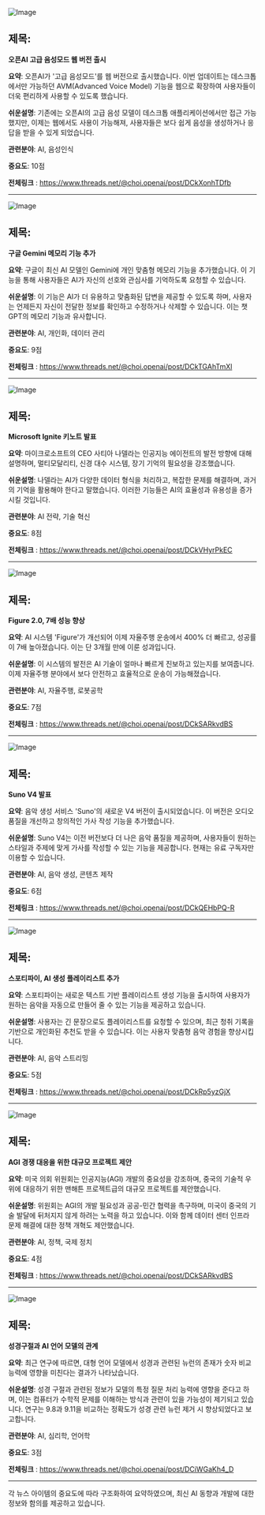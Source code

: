 ![Image](https://scontent-iad3-1.cdninstagram.com/v/t51.71878-15/467383828_1329218014996546_239283270053368_n.jpg?_nc_cat=110&ccb=1-7&_nc_sid=18de74&_nc_ohc=nzCKP2kfMOoQ7kNvgGaOt1N&_nc_zt=23&_nc_ht=scontent-iad3-1.cdninstagram.com&edm=ACx9VUEEAAAA&_nc_gid=Az4CjsbI_q5K2NaOD1MPiAg&oh=00_AYAoQvM8rxHBzVjpkoxq7SGl9qI8KtoJKnwh5mvDDUMzLQ&oe=6742D273)

## 제목:
**오픈AI 고급 음성모드 웹 버전 출시**

**요약**:
오픈AI가 '고급 음성모드'를 웹 버전으로 출시했습니다. 이번 업데이트는 데스크톱에서만 가능하던 AVM(Advanced Voice Model) 기능을 웹으로 확장하여 사용자들이 더욱 편리하게 사용할 수 있도록 했습니다.

**쉬운설명**:
기존에는 오픈AI의 고급 음성 모델이 데스크톱 애플리케이션에서만 접근 가능했지만, 이제는 웹에서도 사용이 가능해져, 사용자들은 보다 쉽게 음성을 생성하거나 응답을 받을 수 있게 되었습니다.

**관련분야**: AI, 음성인식

**중요도**: 10점

**전체링크** : https://www.threads.net/@choi.openai/post/DCkXonhTDfb

---

![Image](https://scontent-iad3-1.cdninstagram.com/v/t51.71878-15/467544326_1299790897877027_2875765238272764042_n.jpg?_nc_cat=108&ccb=1-7&_nc_sid=18de74&_nc_ohc=5Uqp4wWfttEQ7kNvgHpnFPC&_nc_zt=23&_nc_ht=scontent-iad3-1.cdninstagram.com&edm=ACx9VUEEAAAA&_nc_gid=Az4CjsbI_q5K2NaOD1MPiAg&oh=00_AYBmeiI3JQioprwJYu8O-yT2nNE1pR3DbgqIyz74dL3QUw&oe=6742E328)

## 제목:
**구글 Gemini 메모리 기능 추가**

**요약**:
구글이 최신 AI 모델인 Gemini에 개인 맞춤형 메모리 기능을 추가했습니다. 이 기능을 통해 사용자들은 AI가 자신의 선호와 관심사를 기억하도록 요청할 수 있습니다.

**쉬운설명**:
이 기능은 AI가 더 유용하고 맞춤화된 답변을 제공할 수 있도록 하며, 사용자는 언제든지 자신이 전달한 정보를 확인하고 수정하거나 삭제할 수 있습니다. 이는 챗GPT의 메모리 기능과 유사합니다.

**관련분야**: AI, 개인화, 데이터 관리

**중요도**: 9점

**전체링크** : https://www.threads.net/@choi.openai/post/DCkTGAhTmXl

---

![Image](https://scontent-iad3-1.cdninstagram.com/v/t51.71878-15/467591828_443711648771096_4228624537101712410_n.jpg?_nc_cat=103&ccb=1-7&_nc_sid=18de74&_nc_ohc=zsDltysggrIQ7kNvgGOJNoB&_nc_zt=23&_nc_ht=scontent-iad3-1.cdninstagram.com&edm=ACx9VUEEAAAA&_nc_gid=Az4CjsbI_q5K2NaOD1MPiAg&oh=00_AYBggY_TiPQPB96We_kYcnMfXYy7HaIRqsduPOly1jgNWw&oe=6742C954)

## 제목:
**Microsoft Ignite 키노트 발표**

**요약**:
마이크로소프트의 CEO 사티아 나델라는 인공지능 에이전트의 발전 방향에 대해 설명하며, 멀티모달리티, 신경 대수 시스템, 장기 기억의 필요성을 강조했습니다.

**쉬운설명**:
나델라는 AI가 다양한 데이터 형식을 처리하고, 복잡한 문제를 해결하며, 과거의 기억을 활용해야 한다고 말했습니다. 이러한 기능들은 AI의 효율성과 유용성을 증가시킬 것입니다.

**관련분야**: AI 전략, 기술 혁신

**중요도**: 8점

**전체링크** : https://www.threads.net/@choi.openai/post/DCkVHyrPkEC

---

![Image](https://scontent-iad3-1.cdninstagram.com/v/t51.71878-15/467646258_1198491247913506_3904989961191279989_n.jpg?_nc_cat=107&ccb=1-7&_nc_sid=18de74&_nc_ohc=2WNbqgHbEXMQ7kNvgG__kg3&_nc_zt=23&_nc_ht=scontent-iad3-1.cdninstagram.com&edm=ACx9VUEEAAAA&_nc_gid=Az4CjsbI_q5K2NaOD1MPiAg&oh=00_AYAMO6oVVsHDscSQL2tuxAbagGiPGJrLqohmcu08e-J7gA&oe=6742DE54)

## 제목:
**Figure 2.0, 7배 성능 향상**

**요약**:
AI 시스템 'Figure'가 개선되어 이제 자율주행 운송에서 400% 더 빠르고, 성공률이 7배 높아졌습니다. 이는 단 3개월 만에 이룬 성과입니다.

**쉬운설명**:
이 시스템의 발전은 AI 기술이 얼마나 빠르게 진보하고 있는지를 보여줍니다. 이제 자율주행 분야에서 보다 안전하고 효율적으로 운송이 가능해졌습니다.

**관련분야**: AI, 자율주행, 로봇공학

**중요도**: 7점

**전체링크** : https://www.threads.net/@choi.openai/post/DCkSARkvdBS

---

![Image](https://scontent-iad3-1.cdninstagram.com/v/t51.29350-15/467856573_1109465094072479_6613999561283869248_n.jpg?_nc_cat=111&ccb=1-7&_nc_sid=18de74&_nc_ohc=23KACrWhIw8Q7kNvgF0SifH&_nc_zt=23&_nc_ht=scontent-iad3-2.cdninstagram.com&edm=ACx9VUEEAAAA&_nc_gid=Az4CjsbI_q5K2NaOD1MPiAg&oh=00_AYBaC6VaLkjBDwAGmm6DVof4B8PHKgK5oKawsJ6ZqYua9g&oe=6742CB40)

## 제목:
**Suno V4 발표**

**요약**:
음악 생성 서비스 'Suno'의 새로운 V4 버전이 출시되었습니다. 이 버전은 오디오 품질을 개선하고 창의적인 가사 작성 기능을 추가했습니다.

**쉬운설명**:
Suno V4는 이전 버전보다 더 나은 음악 품질을 제공하며, 사용자들이 원하는 스타일과 주제에 맞게 가사를 작성할 수 있는 기능을 제공합니다. 현재는 유료 구독자만 이용할 수 있습니다.

**관련분야**: AI, 음악 생성, 콘텐츠 제작

**중요도**: 6점

**전체링크** : https://www.threads.net/@choi.openai/post/DCkQEHbPQ-R

---

![Image](https://scontent-iad3-1.cdninstagram.com/v/t51.71878-15/467660421_1922743034878644_333241747920773709_n.jpg?_nc_cat=100&ccb=1-7&_nc_sid=18de74&_nc_ohc=I_5f0v8uF0UQ7kNvgFbBCyz&_nc_zt=23&_nc_ht=scontent-iad3-2.cdninstagram.com&edm=ACx9VUEEAAAA&_nc_gid=Az4CjsbI_q5K2NaOD1MPiAg&oh=00_AYAybJXqHlmnvgUVepqciXQyXUYPIwWH6XhTWhp6oQEQjg&oe=6742D676)

## 제목:
**스포티파이, AI 생성 플레이리스트 추가**

**요약**:
스포티파이는 새로운 텍스트 기반 플레이리스트 생성 기능을 출시하여 사용자가 원하는 음악을 자동으로 만들어 줄 수 있는 기능을 제공하고 있습니다.

**쉬운설명**:
사용자는 긴 문장으로도 플레이리스트를 요청할 수 있으며, 최근 청취 기록을 기반으로 개인화된 추천도 받을 수 있습니다. 이는 사용자 맞춤형 음악 경험을 향상시킵니다.

**관련분야**: AI, 음악 스트리밍

**중요도**: 5점

**전체링크** : https://www.threads.net/@choi.openai/post/DCkRp5yzGjX

---

![Image](https://scontent-iad3-1.cdninstagram.com/v/t51.71878-15/467382417_2060777914343092_8606346308803138912_n.jpg?_nc_cat=104&ccb=1-7&_nc_sid=18de74&_nc_ohc=i9XJH6zWsAYQ7kNvgFya-m6&_nc_zt=23&_nc_ht=scontent-iad3-1.cdninstagram.com&edm=ACx9VUEEAAAA&_nc_gid=Az4CjsbI_q5K2NaOD1MPiAg&oh=00_AYAKicJHff21nwnZc6kuBtzC6iQ0bVf2bwIb6gDNY3mMXw&oe=6742F7EE)

## 제목:
**AGI 경쟁 대응을 위한 대규모 프로젝트 제안**

**요약**:
미국 의회 위원회는 인공지능(AGI) 개발의 중요성을 강조하며, 중국의 기술적 우위에 대응하기 위한 맨해튼 프로젝트급의 대규모 프로젝트를 제안했습니다.

**쉬운설명**:
위원회는 AGI의 개발 필요성과 공공-민간 협력을 촉구하며, 미국이 중국의 기술 발달에 뒤처지지 않게 하려는 노력을 하고 있습니다. 이와 함께 데이터 센터 인프라 문제 해결에 대한 정책 개혁도 제안했습니다.

**관련분야**: AI, 정책, 국제 정치

**중요도**: 4점

**전체링크** : https://www.threads.net/@choi.openai/post/DCkSARkvdBS

---

![Image](https://scontent-iad3-1.cdninstagram.com/v/t51.29350-15/467630468_548130798174627_8193708560021265374_n.jpg?_nc_cat=100&ccb=1-7&_nc_sid=18de74&_nc_ohc=-Y7e0STtX0IQ7kNvgFmwh-J&_nc_zt=23&_nc_ht=scontent-iad3-2.cdninstagram.com&edm=ACx9VUEEAAAA&_nc_gid=Az4CjsbI_q5K2NaOD1MPiAg&oh=00_AYC-JX7d3H32ehoyencAkF9r0stEG3SRe-s1ueFJDrRl1A&oe=6742C29F)

## 제목:
**성경구절과 AI 언어 모델의 관계**

**요약**:
최근 연구에 따르면, 대형 언어 모델에서 성경과 관련된 뉴런의 존재가 숫자 비교 능력에 영향을 미친다는 결과가 나타났습니다.

**쉬운설명**:
성경 구절과 관련된 정보가 모델의 특정 질문 처리 능력에 영향을 준다고 하며, 이는 컴퓨터가 수학적 문제를 이해하는 방식과 관련이 있을 가능성이 제기되고 있습니다. 연구는 9.8과 9.11을 비교하는 정확도가 성경 관련 뉴런 제거 시 향상되었다고 보고합니다.

**관련분야**: AI, 심리학, 언어학

**중요도**: 3점

**전체링크** : https://www.threads.net/@choi.openai/post/DCiWGaKh4_D

--- 

각 뉴스 아이템의 중요도에 따라 구조화하여 요약하였으며, 최신 AI 동향과 개발에 대한 정보와 함의를 제공하고 있습니다.